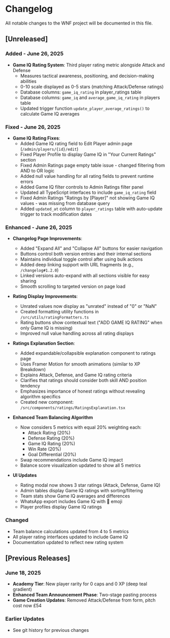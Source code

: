 # Changelog

All notable changes to the WNF project will be documented in this file.

## [Unreleased]

### Added - June 26, 2025
- **Game IQ Rating System**: Third player rating metric alongside Attack and Defense
  - Measures tactical awareness, positioning, and decision-making abilities
  - 0-10 scale displayed as 0-5 stars (matching Attack/Defense ratings)
  - Database columns: `game_iq_rating` in player_ratings table
  - Database columns: `game_iq` and `average_game_iq_rating` in players table
  - Updated trigger function `update_player_average_ratings()` to calculate Game IQ averages
  
### Fixed - June 26, 2025
- **Game IQ Rating Fixes**:
  - Added Game IQ rating field to Edit Player admin page (`/admin/players/{id}/edit`)
  - Fixed Player Profile to display Game IQ in "Your Current Ratings" section
  - Fixed Admin Ratings page empty table issue - changed filtering from AND to OR logic
  - Added null value handling for all rating fields to prevent runtime errors
  - Added Game IQ filter controls to Admin Ratings filter panel
  - Updated all TypeScript interfaces to include `game_iq_rating` field
  - Fixed Admin Ratings "Ratings by [Player]" not showing Game IQ values - was missing from database query
  - Added `updated_at` column to `player_ratings` table with auto-update trigger to track modification dates

### Enhanced - June 26, 2025
- **Changelog Page Improvements**:
  - Added "Expand All" and "Collapse All" buttons for easier navigation
  - Buttons control both version entries and their internal sections
  - Maintains individual toggle control after using bulk actions
  - Added deep linking support with URL fragments (e.g., `/changelog#1.2.0`)
  - Linked versions auto-expand with all sections visible for easy sharing
  - Smooth scrolling to targeted version on page load
  
- **Rating Display Improvements**:
  - Unrated values now display as "unrated" instead of "0" or "NaN"
  - Created formatting utility functions in `/src/utils/ratingFormatters.ts`
  - Rating buttons show contextual text ("ADD GAME IQ RATING" when only Game IQ is missing)
  - Improved null value handling across all rating displays

- **Ratings Explanation Section**:
  - Added expandable/collapsible explanation component to ratings page
  - Uses Framer Motion for smooth animations (similar to XP Breakdown)
  - Explains Attack, Defense, and Game IQ rating criteria
  - Clarifies that ratings should consider both skill AND position tendency
  - Emphasizes importance of honest ratings without revealing algorithm specifics
  - Created new component: `/src/components/ratings/RatingsExplanation.tsx`
  
- **Enhanced Team Balancing Algorithm**
  - Now considers 5 metrics with equal 20% weighting each:
    - Attack Rating (20%)
    - Defense Rating (20%) 
    - Game IQ Rating (20%)
    - Win Rate (20%)
    - Goal Differential (20%)
  - Swap recommendations include Game IQ impact
  - Balance score visualization updated to show all 5 metrics

- **UI Updates**
  - Rating modal now shows 3 star ratings (Attack, Defense, Game IQ)
  - Admin tables display Game IQ ratings with sorting/filtering
  - Team stats show Game IQ averages and differences
  - WhatsApp export includes Game IQ with 🧠 emoji
  - Player profiles display Game IQ ratings

### Changed
- Team balance calculations updated from 4 to 5 metrics
- All player rating interfaces updated to include Game IQ
- Documentation updated to reflect new rating system

## [Previous Releases]

### June 18, 2025
- **Academy Tier**: New player rarity for 0 caps and 0 XP (deep teal gradient)
- **Enhanced Team Announcement Phase**: Two-stage pasting process
- **Game Creation Updates**: Removed Attack/Defense from form, pitch cost now £54

### Earlier Updates
- See git history for previous changes